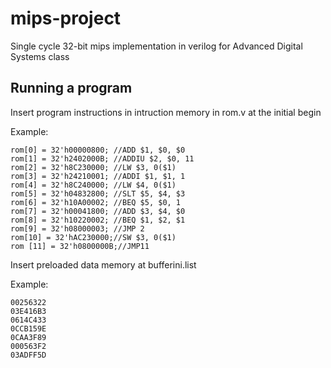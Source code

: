 # mips-project

Single cycle 32-bit mips implementation in verilog for Advanced Digital Systems class

## Running a program

Insert program instructions in intruction memory in rom.v at the initial begin

Example:
```
rom[0] = 32'h00000800; //ADD $1, $0, $0
rom[1] = 32'h2402000B; //ADDIU $2, $0, 11
rom[2] = 32'h8C230000; //LW $3, 0($1)
rom[3] = 32'h24210001; //ADDI $1, $1, 1
rom[4] = 32'h8C240000; //LW $4, 0($1)
rom[5] = 32'h04832800; //SLT $5, $4, $3
rom[6] = 32'h10A00002; //BEQ $5, $0, 1
rom[7] = 32'h00041800; //ADD $3, $4, $0
rom[8] = 32'h10220002; //BEQ $1, $2, $1
rom[9] = 32'h08000003; //JMP 2
rom[10] = 32'hAC230000;//SW $3, 0($1)
rom [11] = 32'h0800000B;//JMP11
```

Insert preloaded data memory at bufferini.list

Example:
```
00256322
03E416B3
0614C433
0CCB159E
0CAA3F89
000563F2
03ADFF5D
```
